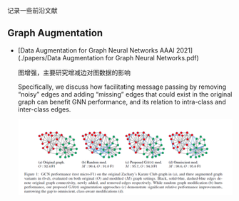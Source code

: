 记录一些前沿文献



## Graph Augmentation



- [Data Augmentation for Graph Neural Networks   AAAI 2021](./papers/Data Augmentation for Graph Neural Networks.pdf)

  图增强，主要研究增减边对图数据的影响

  Specifically, we discuss how facilitating message passing by removing “noisy” edges and adding “missing” edges that could exist in the original graph can benefit GNN performance, and its relation to intra-class and inter-class edges.
  
  ![](./img/image-20201222162105995.png)

